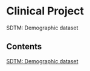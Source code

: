 # Clinical Project
SDTM: Demographic dataset
## Contents
[SDTM: Demographic dataset](./SDTM_Demographic_dataset.md)
